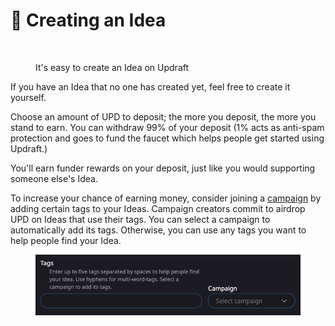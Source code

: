 # 🔆 Creating an Idea

<figure><img src="../.gitbook/assets/Screenshot 2025-06-18 at 2.44.30 AM.png" alt=""><figcaption><p>It's easy to create an Idea on Updraft</p></figcaption></figure>

If you have an Idea that no one has created yet, feel free to create it yourself.

Choose an amount of UPD to deposit; the more you deposit, the more you stand to earn. You can withdraw 99% of your deposit (1% acts as anti-spam protection and goes to fund the faucet which helps people get started using Updraft.)

You'll earn funder rewards on your deposit, just like you would supporting someone else's Idea.

To increase your chance of earning money, consider joining a [campaign](../advanced-topics/campaigns.md) by adding certain tags to your Ideas. Campaign creators commit to airdrop UPD on Ideas that use their tags. You can select a campaign to automatically add its tags. Otherwise, you can use any tags you want to help people find your Idea.

<figure><img src="../.gitbook/assets/campaign-tags.png" alt=""><figcaption></figcaption></figure>

